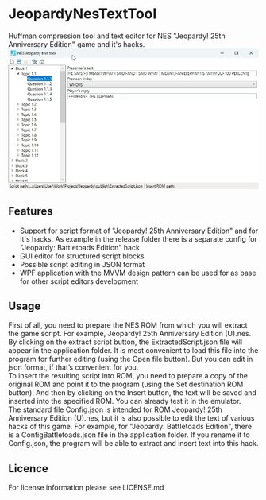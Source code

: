 JeopardyNesTextTool
===========

Huffman compression tool and text editor for NES "Jeopardy! 25th Anniversary Edition" game and it's hacks.
![screenshot](JeopardyNesTextTool.png)

Features
-----
- Support for script format of "Jeopardy! 25th Anniversary Edition" and for it's hacks. As example in the release folder there is a separate config for "Jeopardy: Battletoads Edition" hack 
- GUI editor for structured script blocks
- Possible script editing in JSON format
- WPF application with the MVVM design pattern can be used for as base for other script editors development

Usage
-------
First of all, you need to prepare the NES ROM from which you will extract the game script. For example, Jeopardy! 25th Anniversary Edition (U).nes. By clicking on the extract script button, the ExtractedScript.json file will appear in the application folder. It is most convenient to load this file into the program for further editing (using the Open file button). But you can edit in json format, if that’s convenient for you.  
To insert the resulting script into ROM, you need to prepare a copy of the original ROM and point it to the program (using the Set destination ROM button). And then by clicking on the Insert button, the text will be saved and inserted into the specified ROM. You can already test it in the emulator.  
The standard file Config.json is intended for ROM Jeopardy! 25th Anniversary Edition (U).nes, but it is also possible to edit the text of various hacks of this game. For example, for "Jeopardy: Battletoads Edition", there is a ConfigBattletoads.json file in the application folder. If you rename it to Config.json, the program will be able to extract and insert text into this hack.

Licence
-------
For license information please see LICENSE.md 

